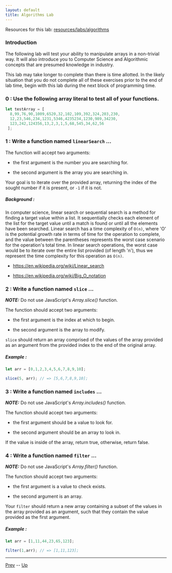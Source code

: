 ```yaml
---
layout: default
title: Algorithms Lab
---
```


Resources for this lab: [resources/labs/algorithms](resources/labs/algorithms)

### Introduction
The following lab will test your ability to manipulate arrays in a non-trivial way. It will also introduce you to Computer Science and Algorithmic concepts that are presumed knowledge in industry.

This lab may take longer to complete than there is time allotted. In the likely situation that you do not complete all of these exercises prior to the end of lab time, begin with this lab during the next block of programming time.

### 0 : Use the following array literal to test all of your functions.

```js
let testArray = [
  8,99,76,90,1009,6520,32,102,109,392,324,203,230,
  12,23,546,234,1231,5346,4235234,1230,989,34230,
  123,242,124356,13,2,3,1,5,68,545,34,62,56
 ];
```

### 1 : Write a function named `linearSearch` ...  
The function will accept two arguments:  

* the first argument is the number you are searching for.

* the second argument is the array you are searching in.

Your goal is to iterate over the provided array, returning the index of the sought
number if it is present, or `-1` if it is not.  

##### Background :
In computer science, linear search or sequential search is a method for finding
a target value within a list. It sequentially checks each element of the list
for the target value until a match is found or until all the elements have been
searched. Linear search has a time complexity of `O(n)`, where 'O' is the
potential growth rate in terms of time for the operation to complete, and the
value between the parentheses represents the worst case scenario for the
operation's total time. In linear search operations, the worst case would be to
iterate over the entire list provided (of length 'n'), thus we represent the
time complexity for this operation as `O(n)`.

* https://en.wikipedia.org/wiki/Linear_search

* https://en.wikipedia.org/wiki/Big_O_notation


### 2 : Write a function named `slice` ...  
***NOTE:*** Do not use JavaScript's *Array.slice()* function.  

The function should accept two arguments:  

* the first argument is the index at which to begin.

* the second argument is the array to modify.

`slice` should return an array comprised of the values of the array provided as
an argument from the provided index to the end of the original array.  

##### Example :
```js
let arr = [0,1,2,3,4,5,6,7,8,9,10];

slice(5, arr); // => [5,6,7,8,9,10];
```
### 3 : Write a function named `includes` ...  
***NOTE:*** Do not use JavaScript's *Array.includes()* function.  

The function should accept two arguments:

* the first argument should be a value to look for.

* the second argument should be an array to look in.

If the value is inside of the array, return true, otherwise, return false.

### 4 : Write a function named `filter` ...  

***NOTE:*** Do not use JavaScript's *Array.filter()* function.  

The function should accept two arguments:  

* the first argument is a value to check exists.

* the second argument is an array.

Your `filter` should return a new array containing a subset of the values in the
array provided as an argument, such that they contain the value provided as the
first argument.  

##### Example :

```js
let arr = [1,11,44,23,65,123];

filter(1,arr); // => [1,11,123];
```

<hr>

[Prev](moreArrayMethods-labs.md) -- [Up](README.md)


